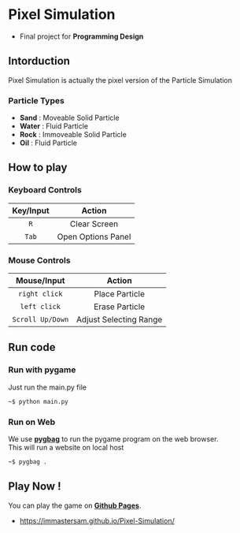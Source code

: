 # Pixel Simulation
- Final project for __Programming Design__

## Intorduction
Pixel Simulation is actually the pixel version of the Particle Simulation

### Particle Types
- **Sand** : Moveable Solid Particle
- **Water** : Fluid Particle
- **Rock** : Immoveable Solid Particle
- **Oil** : Fluid Particle

## How to play

### Keyboard Controls
|Key/Input|Action|
|:--:|:--:|
|`R`|Clear Screen|
|`Tab`|Open Options Panel|

### Mouse Controls
|Mouse/Input|Action|
|:--:|:--:|
|`right click`|Place Particle|
|`left click`|Erase Particle|
|`Scroll Up/Down`|Adjust Selecting Range|

## Run code

### Run with pygame
Just run the main.py file
```sh
~$ python main.py
```

### Run on Web
We use [__pygbag__](https://pypi.org/project/pygbag/) to run the pygame program on the web browser.   
This will run a website on local host
```sh
~$ pygbag .
```

## Play Now !
You can play the game on [__Github Pages__](https://immastersam.github.io/Pixel-Simulation/).  
- https://immastersam.github.io/Pixel-Simulation/